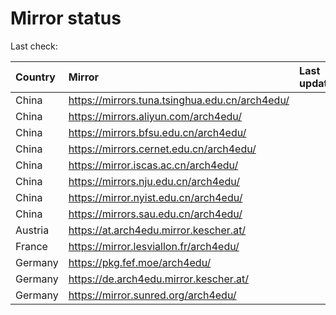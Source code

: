 <script src="./time.js"></script>
# Mirror status
Last check: <script type="text/javascript">localize(1722741713.1328833);</script>

|Country|Mirror|Last update|
|:------|:-----|:----------|
|China|https://mirrors.tuna.tsinghua.edu.cn/arch4edu/|<script type="text/javascript">localize(1722710055);</script>|
|China|https://mirrors.aliyun.com/arch4edu/|<script type="text/javascript">localize(1722710055);</script>|
|China|https://mirrors.bfsu.edu.cn/arch4edu/|<script type="text/javascript">localize(1722710055);</script>|
|China|https://mirrors.cernet.edu.cn/arch4edu/|<script type="text/javascript">localize(1722710055);</script>|
|China|https://mirror.iscas.ac.cn/arch4edu/|<script type="text/javascript">localize(1722710055);</script>|
|China|https://mirrors.nju.edu.cn/arch4edu/|<script type="text/javascript">localize(1722624538);</script>|
|China|https://mirror.nyist.edu.cn/arch4edu/|<script type="text/javascript">localize(1722666938);</script>|
|China|https://mirrors.sau.edu.cn/arch4edu/|<script type="text/javascript">localize(1722710055);</script>|
|Austria|https://at.arch4edu.mirror.kescher.at/|<script type="text/javascript">localize(1722710055);</script>|
|France|https://mirror.lesviallon.fr/arch4edu/|<script type="text/javascript">localize(1722710055);</script>|
|Germany|https://pkg.fef.moe/arch4edu/|<script type="text/javascript">localize(1722710055);</script>|
|Germany|https://de.arch4edu.mirror.kescher.at/|<script type="text/javascript">localize(1722710055);</script>|
|Germany|https://mirror.sunred.org/arch4edu/|<script type="text/javascript">localize(1722710055);</script>|

<script src="./tablefilter/tablefilter.js"></script>
<script src="./table.js"></script>